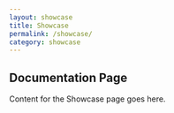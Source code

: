 ```yaml
---
layout: showcase
title: Showcase
permalink: /showcase/
category: showcase
---
```

## Documentation Page
Content for the Showcase page goes here.
